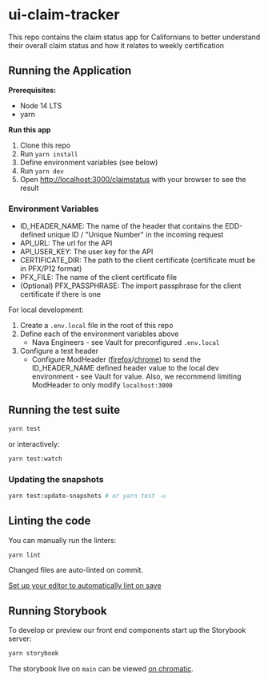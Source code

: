 # ui-claim-tracker

This repo contains the claim status app for Californians to better understand their overall claim status and how it
relates to weekly certification

## Running the Application

**Prerequisites:**

- Node 14 LTS
- yarn

**Run this app**

1. Clone this repo
2. Run `yarn install`
3. Define environment variables (see below)
4. Run `yarn dev`
5. Open [http://localhost:3000/claimstatus](http://localhost:3000/claimstatus) with your browser to see the result

### Environment Variables

- ID_HEADER_NAME: The name of the header that contains the EDD-defined unique ID / "Unique Number" in the incoming request
- API_URL: The url for the API
- API_USER_KEY: The user key for the API
- CERTIFICATE_DIR: The path to the client certificate (certificate must be in PFX/P12 format)
- PFX_FILE: The name of the client certificate file
- (Optional) PFX_PASSPHRASE: The import passphrase for the client certificate if there is one

For local development:

1. Create a `.env.local` file in the root of this repo
2. Define each of the environment variables above
   - Nava Engineers - see Vault for preconfigured `.env.local`
3. Configure a test header
   - Configure ModHeader ([firefox](https://addons.mozilla.org/en-US/firefox/addon/modheader-firefox/?utm_source=addons.mozilla.org&utm_medium=referral&utm_content=search)/[chrome](https://chrome.google.com/webstore/detail/modheader/idgpnmonknjnojddfkpgkljpfnnfcklj?hl=en)) to send the ID_HEADER_NAME defined header value to the local dev environment - see Vault for value. Also, we recommend limiting ModHeader to only modify `localhost:3000`

## Running the test suite

```bash
yarn test
```

or interactively:

```bash
yarn test:watch
```

### Updating the snapshots

```bash
yarn test:update-snapshots # or yarn test -u
```

## Linting the code

You can manually run the linters:

```bash
yarn lint
```

Changed files are auto-linted on commit.

[Set up your editor to automatically lint on save](https://prettier.io/docs/en/editors.html)

## Running Storybook

To develop or preview our front end components start up the Storybook server:

```bash
yarn storybook
```

The storybook live on `main` can be viewed [on chromatic](https://www.chromatic.com/library?appId=60705d04dcad7600211e34d2).
